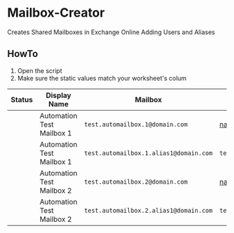 # Mailbox-Creator
Creates Shared Mailboxes in Exchange Online Adding Users and Aliases

## HowTo ##
1) Open the script
2) Make sure the static values match your worksheet's colum

| Status | Display Name | Mailbox | User 1 / Alias 1 | User 2 / Alias 2 | User 3 / Alias 3 |
|----------|----------|----------|----------|----------|----------|
|  | Automation Test Mailbox 1 | `test.automailbox.1@domain.com` | name.surname@domain.com | name2.surname2@domain.com | name3.surname3@domain.com |
|  | Automation Test Mailbox 1 | `test.automailbox.1.alias1@domain.com` | `test.automailbox.1.alias2@domain.com` | `test.automailbox.1.alias2@domain.com` | `test.automailbox.1.alias3@domain.com` |
|  | Automation Test Mailbox 2 | `test.automailbox.2@domain.com` | name.surname@domain.com | name2.surname2@domain.com | name3.surname3@domain.com |
|  | Automation Test Mailbox 2 | `test.automailbox.2.alias1@domain.com` | `test.automailbox.2.alias2@domain.com` | `test.automailbox.2.alias2@domain.com` | `test.automailbox.2.alias3@domain.com` |
